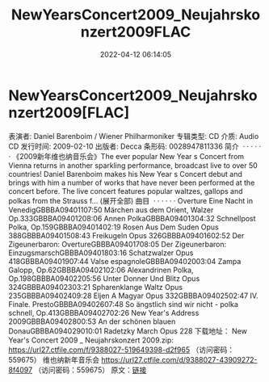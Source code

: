 ﻿---
title: NewYearsConcert2009_Neujahrskonzert2009FLAC
date: 2022-04-12 06:14:05
categories: 古典音乐、新世纪、纯音雅乐
tags: 纯音雅乐
---
# NewYearsConcert2009_Neujahrskonzert2009[FLAC]

表演者: Daniel Barenboim / Wiener Philharmoniker
专辑类型: CD
介质: Audio CD
发行时间: 2009-02-10
出版者: Decca
条形码: 0028947811336
简介  · · · · · ·
《2009新年维也纳音乐会》The ever popular New Year s Concert from
Vienna returns in another sparkling performance, broadcast live to
over 50 countries! Daniel Barenboim makes his New Year s Concert
debut and brings with him a number of works that have never been
performed at the concert before.
The live concert features popular waltzes, gallops and
polkas from the Strauss f... (展开全部)
曲目  · · · · · ·
Overture Eine Nacht in
VenedigGBBBA09401107:50
Märchen aus dem Orient, Walzer Op.333GBBBA09401208:06
Annen PolkaGBBBA09401304:32
Schnellpost Polka, Op.159GBBBA09401402:19
Rosen Aus Dem Suden Opus 388GBBBA09401508:43
Freikugeln Opus 326GBBBA09401602:52
Der Zigeunerbaron: OvertureGBBBA09401708:05
Der Zigeunerbaron: EinzugsmarschGBBBA09401803:16
Schatzwalzer Opus 418GBBBA09401907:44
Valse espagnoleGBBBA09402003:04
Zampa Galopp, Op.62GBBBA09402102:06
Alexandrinen Polka, Op.198GBBBA09402205:56
Unter Donner Und Blitz Opus 324GBBBA09402303:21
Spharenklange Waltz Opus 235GBBBA09402409:28
Eljen A Magyar Opus 332GBBBA09402502:47
IV. Finale. PrestoGBBBA09402607:48
So ängstlich sind wir nicht - polka schnell,
Op.413GBBBA09402702:26
New Year's Address 2009GBBBA09402800:53
An der schönen blauen DonauGBBBA094029010:01
Radetzky March Opus 228
下载地址：
New Year's Concert 2009 _ Neujahrskonzert 2009.zip: https://url27.ctfile.com/f/9388027-519649398-d2f965
（访问密码：559675）
维也纳新年音乐会
https://url27.ctfile.com/d/9388027-43909272-8f4097
（访问密码：559675）
原文：[链接](https://blog.sina.com.cn/s/blog_1647c7e7601030wmj.html)